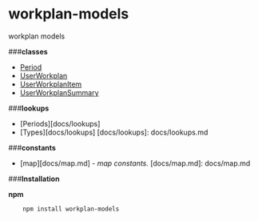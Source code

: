 # workplan-models
workplan models 

###**classes**
+ [Period][docs/period]
+ [UserWorkplan][docs/user-workplan]
+ [UserWorkplanItem][docs/user-workplan-item]
+ [UserWorkplanSummary][docs/user-workplan-summary]

[docs/period]: docs/account.md
[docs/user-workplan]: docs/user-workplan.md
[docs/user-workplan-item]: docs/user-workplan-item.md
[docs/user-workplan-summary]: docs/user-workplan-summary.md

###**lookups**
+ [Periods][docs/lookups]
+ [Types][docs/lookups] 
[docs/lookups]: docs/lookups.md

###**constants**
+ [map][docs/map.md] - *map constants.* 
[docs/map.md]: docs/map.md
 

###**Installation**

**npm**
```
    npm install workplan-models
```